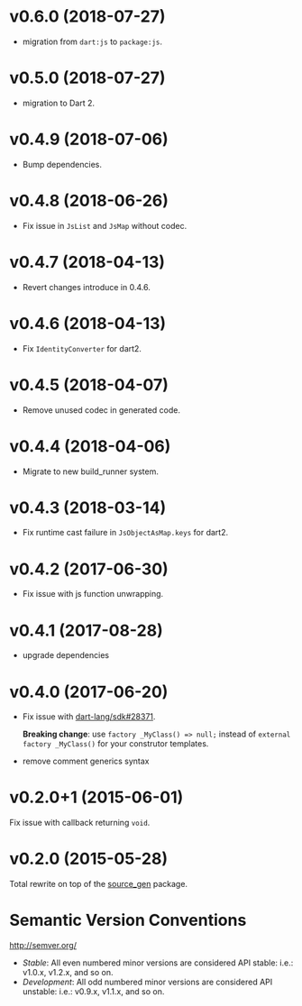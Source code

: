 # v0.6.0 (2018-07-27)

- migration from `dart:js` to `package:js`.

# v0.5.0 (2018-07-27)

- migration to Dart 2.

# v0.4.9 (2018-07-06)

- Bump dependencies.

# v0.4.8 (2018-06-26)

- Fix issue in `JsList` and `JsMap` without codec.

# v0.4.7 (2018-04-13)

- Revert changes introduce in 0.4.6.

# v0.4.6 (2018-04-13)

- Fix `IdentityConverter` for dart2.

# v0.4.5 (2018-04-07)

- Remove unused codec in generated code.

# v0.4.4 (2018-04-06)

- Migrate to new build_runner system.

# v0.4.3 (2018-03-14)

- Fix runtime cast failure in `JsObjectAsMap.keys` for dart2.

# v0.4.2 (2017-06-30)

- Fix issue with js function unwrapping.

# v0.4.1 (2017-08-28)

- upgrade dependencies

# v0.4.0 (2017-06-20)

- Fix issue with [dart-lang/sdk#28371](https://github.com/dart-lang/sdk/issues/28371).

  **Breaking change**: use `factory _MyClass() => null;` instead of
  `external factory _MyClass()` for your construtor templates.
- remove comment generics syntax

# v0.2.0+1 (2015-06-01)

Fix issue with callback returning `void`.

# v0.2.0 (2015-05-28)

Total rewrite on top of the [source_gen](https://pub.dartlang.org/packages/source_gen)
package.

# Semantic Version Conventions

http://semver.org/

- *Stable*:  All even numbered minor versions are considered API stable:
  i.e.: v1.0.x, v1.2.x, and so on.
- *Development*: All odd numbered minor versions are considered API unstable:
  i.e.: v0.9.x, v1.1.x, and so on.
